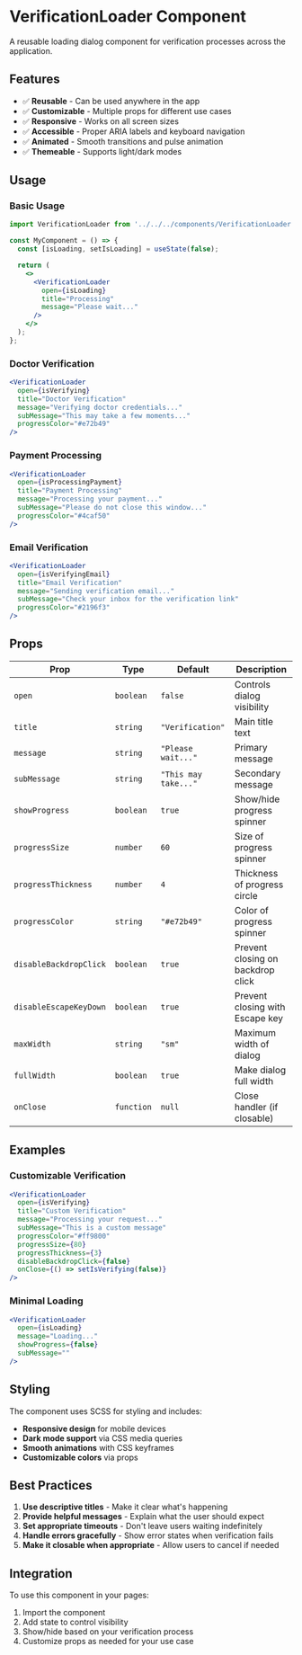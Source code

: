 # VerificationLoader Component

A reusable loading dialog component for verification processes across the application.

## Features

- ✅ **Reusable** - Can be used anywhere in the app
- ✅ **Customizable** - Multiple props for different use cases
- ✅ **Responsive** - Works on all screen sizes
- ✅ **Accessible** - Proper ARIA labels and keyboard navigation
- ✅ **Animated** - Smooth transitions and pulse animation
- ✅ **Themeable** - Supports light/dark modes

## Usage

### Basic Usage

```jsx
import VerificationLoader from '../../../components/VerificationLoader';

const MyComponent = () => {
  const [isLoading, setIsLoading] = useState(false);

  return (
    <>
      <VerificationLoader 
        open={isLoading}
        title="Processing"
        message="Please wait..."
      />
    </>
  );
};
```

### Doctor Verification

```jsx
<VerificationLoader 
  open={isVerifying}
  title="Doctor Verification"
  message="Verifying doctor credentials..."
  subMessage="This may take a few moments..."
  progressColor="#e72b49"
/>
```

### Payment Processing

```jsx
<VerificationLoader 
  open={isProcessingPayment}
  title="Payment Processing"
  message="Processing your payment..."
  subMessage="Please do not close this window..."
  progressColor="#4caf50"
/>
```

### Email Verification

```jsx
<VerificationLoader 
  open={isVerifyingEmail}
  title="Email Verification"
  message="Sending verification email..."
  subMessage="Check your inbox for the verification link"
  progressColor="#2196f3"
/>
```

## Props

| Prop | Type | Default | Description |
|------|------|---------|-------------|
| `open` | `boolean` | `false` | Controls dialog visibility |
| `title` | `string` | `"Verification"` | Main title text |
| `message` | `string` | `"Please wait..."` | Primary message |
| `subMessage` | `string` | `"This may take..."` | Secondary message |
| `showProgress` | `boolean` | `true` | Show/hide progress spinner |
| `progressSize` | `number` | `60` | Size of progress spinner |
| `progressThickness` | `number` | `4` | Thickness of progress circle |
| `progressColor` | `string` | `"#e72b49"` | Color of progress spinner |
| `disableBackdropClick` | `boolean` | `true` | Prevent closing on backdrop click |
| `disableEscapeKeyDown` | `boolean` | `true` | Prevent closing with Escape key |
| `maxWidth` | `string` | `"sm"` | Maximum width of dialog |
| `fullWidth` | `boolean` | `true` | Make dialog full width |
| `onClose` | `function` | `null` | Close handler (if closable) |

## Examples

### Customizable Verification

```jsx
<VerificationLoader 
  open={isVerifying}
  title="Custom Verification"
  message="Processing your request..."
  subMessage="This is a custom message"
  progressColor="#ff9800"
  progressSize={80}
  progressThickness={3}
  disableBackdropClick={false}
  onClose={() => setIsVerifying(false)}
/>
```

### Minimal Loading

```jsx
<VerificationLoader 
  open={isLoading}
  message="Loading..."
  showProgress={false}
  subMessage=""
/>
```

## Styling

The component uses SCSS for styling and includes:

- **Responsive design** for mobile devices
- **Dark mode support** via CSS media queries
- **Smooth animations** with CSS keyframes
- **Customizable colors** via props

## Best Practices

1. **Use descriptive titles** - Make it clear what's happening
2. **Provide helpful messages** - Explain what the user should expect
3. **Set appropriate timeouts** - Don't leave users waiting indefinitely
4. **Handle errors gracefully** - Show error states when verification fails
5. **Make it closable when appropriate** - Allow users to cancel if needed

## Integration

To use this component in your pages:

1. Import the component
2. Add state to control visibility
3. Show/hide based on your verification process
4. Customize props as needed for your use case
